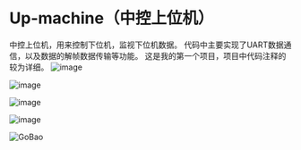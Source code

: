 # Up-machine（中控上位机）
中控上位机，用来控制下位机，监视下位机数据。
代码中主要实现了UART数据通信，以及数据的解帧数据传输等功能。
这是我的第一个项目，项目中代码注释的较为详细。
![image](https://user-images.githubusercontent.com/53364849/141730354-de1e4c76-adb1-4126-a945-7787c49055d2.png)

![image](https://user-images.githubusercontent.com/53364849/141730323-12096d42-924c-494a-aba4-49ac66fa750c.png)

![image](https://user-images.githubusercontent.com/53364849/141730293-d309fdb1-41b3-4bec-89f9-61d159bb61ec.png)

![image](https://user-images.githubusercontent.com/53364849/141730183-b00712c7-1ec9-408f-b633-4d93c5badeb9.png)

![GoBao](https://user-images.githubusercontent.com/53364849/141729996-98525cf9-f998-4e8d-b1d0-69de200ddfee.png)


